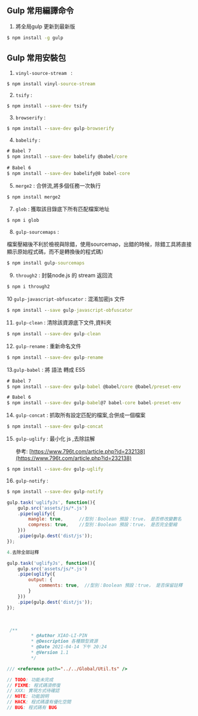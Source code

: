 ## Gulp 常用編譯命令

1. 將全局gulp 更新到最新版

```cmd
$ npm install -g gulp
```





## Gulp 常用安裝包

1. `vinyl-source-stream ` :

```cmd
$ npm install vinyl-source-stream
```

2. `tsify` :

```cmd
$ npm install --save-dev tsify
```

3. `browserify` :

```cmd
$ npm install --save-dev gulp-browserify
```

4. `babelify`  :

```cmd
# Babel 7 
$ npm install --save-dev babelify @babel/core
 
# Babel 6 
$ npm install --save-dev babelify@8 babel-core
```

5. `merge2` : 合併流,將多個任務一次執行

```cmd
$ npm install merge2
```

7. `glob` : 獲取該目錄底下所有匹配檔案地址

```cmd
$ npm i glob
```

8.  `gulp-sourcemaps` : 

   檔案壓縮後不利於檢視與除錯，使用sourcemap，出錯的時候，除錯工具將直接顯示原始程式碼，而不是轉換後的程式碼）

```cmd
$ npm install gulp-sourcemaps
```

9.  `through2` : 封裝node.js 的 stream  返回流

```cmd
$ npm i through2
```

10 `gulp-javascript-obfuscator` : 混淆加密js 文件

```cmd
$ npm install --save gulp-javascript-obfuscator
```

11. `gulp-clean` : 清除該資源底下文件,資料夾

```cmd
$ npm install --save-dev gulp-clean
```

12. `gulp-rename` : 重新命名文件

```cmd
$ npm install --save-dev gulp-rename
```

13.`gulp-babel` : 將 語法 轉成 ES5

```cmd
# Babel 7
$ npm install --save-dev gulp-babel @babel/core @babel/preset-env

# Babel 6
$ npm install --save-dev gulp-babel@7 babel-core babel-preset-env
```

14. `gulp-concat` : 抓取所有設定匹配的檔案,合併成一個檔案

```cmd
$ npm install --save-dev gulp-concat
```

15. `gulp-uglify` : 最小化 js ,去除註解 

    參考: [https://www.796t.com/article.php?id=232138](https://www.796t.com/article.php?id=232138)

```cmd
$ npm install --save-dev gulp-uglify
```

16. `gulp-notify` :

```cmd
$ npm install --save-dev gulp-notify
```



```javascript
gulp.task('uglifyJs', function(){
    gulp.src('assets/js/*.js')
    .pipe(uglify({
        mangle: true,      //型別：Boolean 預設：true， 是否修改變數名
        compress: true,    //型別：Boolean 預設：true， 是否完全壓縮
    }))
    .pipe(gulp.dest('dist/js'));
}); 

4.去除全部註釋

gulp.task('uglifyJs', function(){
    gulp.src('assets/js/*.js')
    .pipe(uglify({
        output: {
            comments: true,  //型別：Boolean 預設：true， 是否保留註釋
        }
    }))
    .pipe(gulp.dest('dist/js'));
}); 
```



​	

```typescript
 /**
         * @Author XIAO-LI-PIN
         * @Description 各種類型資源
         * @Date 2021-04-14 下午 20:24
         * @Version 1.1
         */

/// <reference path="../../Global/Util.ts" />
```

```typescript
// TODO: 功能未完成
// FIXME: 程式碼須修復
// XXX: 實現方式待確認
// NOTE: 功能說明
// HACK: 程式碼還有優化空間
// BUG: 程式碼有 BUG
```

